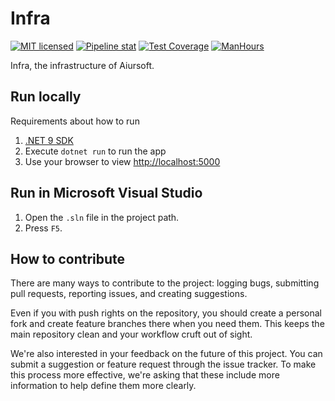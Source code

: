 # Infra

[![MIT licensed](https://img.shields.io/badge/license-MIT-blue.svg)](https://gitlab.aiursoft.cn/aiursoft/infra/-/blob/master/LICENSE)
[![Pipeline stat](https://gitlab.aiursoft.cn/aiursoft/infra/badges/master/pipeline.svg)](https://gitlab.aiursoft.cn/aiursoft/infra/-/pipelines)
[![Test Coverage](https://gitlab.aiursoft.cn/aiursoft/infra/badges/master/coverage.svg)](https://gitlab.aiursoft.cn/aiursoft/infra/-/pipelines)
[![ManHours](https://manhours.aiursoft.cn/r/gitlab.aiursoft.cn/aiursoft/infra.svg)](https://gitlab.aiursoft.cn/aiursoft/infra/-/commits/master?ref_type=heads)

<!-- [![NuGet version (Aiursoft.Identity)](https://img.shields.io/nuget/v/Aiursoft.Identity.svg)](https://www.nuget.org/packages/Aiursoft.Identity/) -->
<!-- [![Website](https://img.shields.io/website?url=https%3A%2F%2Fwww.aiursoft.com%2F%3Fshow%3Ddirect)](https://www.aiursoft.com) -->

Infra, the infrastructure of Aiursoft.

## Run locally

Requirements about how to run

1. [.NET 9 SDK](http://dot.net/)
2. Execute `dotnet run` to run the app
3. Use your browser to view [http://localhost:5000](http://localhost:5000)

## Run in Microsoft Visual Studio

1. Open the `.sln` file in the project path.
2. Press `F5`.

## How to contribute

There are many ways to contribute to the project: logging bugs, submitting pull requests, reporting issues, and creating suggestions.

Even if you with push rights on the repository, you should create a personal fork and create feature branches there when you need them. This keeps the main repository clean and your workflow cruft out of sight.

We're also interested in your feedback on the future of this project. You can submit a suggestion or feature request through the issue tracker. To make this process more effective, we're asking that these include more information to help define them more clearly.
